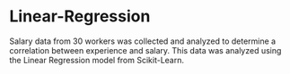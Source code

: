 # Linear-Regression
Salary data from 30 workers was collected and analyzed to determine a correlation between experience and salary. This data was analyzed using the Linear Regression model from Scikit-Learn.
